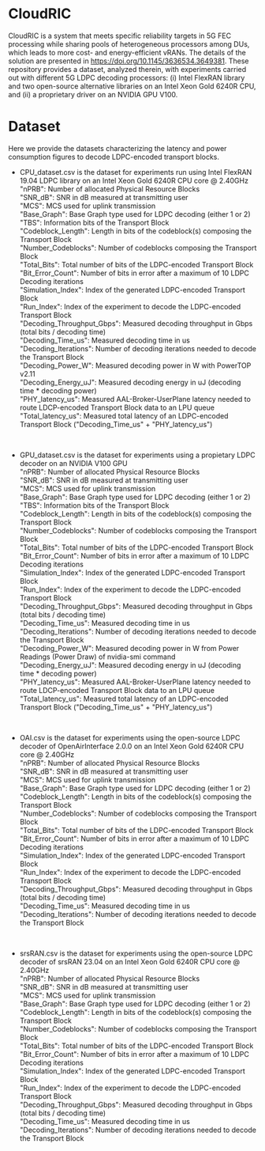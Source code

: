 # CloudRIC

CloudRIC is a system that meets specific reliability targets in 5G FEC processing while sharing pools of heterogeneous processors among DUs, which leads to more cost- and energy-efficient vRANs. The details of the solution are presented in https://doi.org/10.1145/3636534.3649381. 
These repository provides a dataset, analyzed therein, with experiments carried out with different 5G LDPC decoding processors: (i) Intel FlexRAN library and two open-source alternative libraries on an Intel Xeon Gold 6240R CPU, and (ii) a proprietary driver on an NVIDIA GPU V100. 

# Dataset
Here we provide the datasets characterizing the latency and power consumption figures to decode LDPC-encoded transport blocks.

- CPU_dataset.csv is the dataset for experiments run using Intel FlexRAN 19.04 LDPC library on an Intel Xeon Gold 6240R CPU core @ 2.40GHz <br>
  "nPRB": Number of allocated Physical Resource Blocks<br>
  "SNR_dB": SNR in dB measured at transmitting user<br>
  "MCS": MCS used for uplink transmission<br>
  "Base_Graph": Base Graph type used for LDPC decoding (either 1 or 2)<br>
  "TBS": Information bits of the Transport Block<br>
  "Codeblock_Length": Length in bits of the codeblock(s) composing the Transport Block<br>
  "Number_Codeblocks": Number of codeblocks composing the Transport Block<br>
  "Total_Bits": Total number of bits of the LDPC-encoded Transport Block<br>
  "Bit_Error_Count": Number of bits in error after a maximum of 10 LDPC Decoding iterations<br>
  "Simulation_Index": Index of the generated LDPC-encoded Transport Block<br>
  "Run_Index": Index of the experiment to decode the LDPC-encoded Transport Block<br>
  "Decoding_Throughput_Gbps": Measured decoding throughput in Gbps (total bits / decoding time)<br>
  "Decoding_Time_us": Measured decoding time in us<br>
  "Decoding_Iterations": Number of decoding iterations needed to decode the Transport Block<br>
  "Decoding_Power_W": Measured decoding power in W with PowerTOP v2.11<br>
  "Decoding_Energy_uJ": Measured decoding energy in uJ (decoding time * decoding power)<br>
  "PHY_latency_us": Measured AAL-Broker-UserPlane latency needed to route LDCP-encoded Transport Block data to an LPU queue<br>
  "Total_latency_us": Measured total latency of an LDPC-encoded Transport Block ("Decoding_Time_us" + "PHY_latency_us")<br>

<br>

- GPU_dataset.csv is the dataset for experiments using a propietary LDPC decoder on an NVIDIA V100 GPU<br>
  "nPRB": Number of allocated Physical Resource Blocks<br>
  "SNR_dB": SNR in dB measured at transmitting user<br>
  "MCS": MCS used for uplink transmission<br>
  "Base_Graph": Base Graph type used for LDPC decoding (either 1 or 2)<br>
  "TBS": Information bits of the Transport Block<br>
  "Codeblock_Length": Length in bits of the codeblock(s) composing the Transport Block<br>
  "Number_Codeblocks": Number of codeblocks composing the Transport Block<br>
  "Total_Bits": Total number of bits of the LDPC-encoded Transport Block<br>
  "Bit_Error_Count": Number of bits in error after a maximum of 10 LDPC Decoding iterations<br>
  "Simulation_Index": Index of the generated LDPC-encoded Transport Block<br>
  "Run_Index": Index of the experiment to decode the LDPC-encoded Transport Block<br>
  "Decoding_Throughput_Gbps": Measured decoding throughput in Gbps (total bits / decoding time)<br>
  "Decoding_Time_us": Measured decoding time in us<br>
  "Decoding_Iterations": Number of decoding iterations needed to decode the Transport Block<br>
  "Decoding_Power_W": Measured decoding power in W from Power Readings (Power Draw) of nvidia-smi command<br>
  "Decoding_Energy_uJ": Measured decoding energy in uJ (decoding time * decoding power)<br>
  "PHY_latency_us": Measured AAL-Broker-UserPlane latency needed to route LDCP-encoded Transport Block data to an LPU queue<br>
  "Total_latency_us": Measured total latency of an LDPC-encoded Transport Block ("Decoding_Time_us" + "PHY_latency_us")<br>

<br>

- OAI.csv is the dataset for experiments using the open-source LDPC decoder of OpenAirInterface 2.0.0 on an Intel Xeon Gold 6240R CPU core @ 2.40GHz <br>
  "nPRB": Number of allocated Physical Resource Blocks<br>
  "SNR_dB": SNR in dB measured at transmitting user<br>
  "MCS": MCS used for uplink transmission<br>
  "Base_Graph": Base Graph type used for LDPC decoding (either 1 or 2)<br>
  "Codeblock_Length": Length in bits of the codeblock(s) composing the Transport Block<br>
  "Number_Codeblocks": Number of codeblocks composing the Transport Block<br>
  "Total_Bits": Total number of bits of the LDPC-encoded Transport Block<br>
  "Bit_Error_Count": Number of bits in error after a maximum of 10 LDPC Decoding iterations<br>
  "Simulation_Index": Index of the generated LDPC-encoded Transport Block<br>
  "Run_Index": Index of the experiment to decode the LDPC-encoded Transport Block<br>
  "Decoding_Throughput_Gbps": Measured decoding throughput in Gbps (total bits / decoding time)<br>
  "Decoding_Time_us": Measured decoding time in us<br>
  "Decoding_Iterations": Number of decoding iterations needed to decode the Transport Block<br>

<br>

- srsRAN.csv is the dataset for experiments using the open-source LDPC decoder of srsRAN 23.04 on an Intel Xeon Gold 6240R CPU core @ 2.40GHz <br>
  "nPRB": Number of allocated Physical Resource Blocks<br>
  "SNR_dB": SNR in dB measured at transmitting user<br>
  "MCS": MCS used for uplink transmission<br>
  "Base_Graph": Base Graph type used for LDPC decoding (either 1 or 2)<br>
  "Codeblock_Length": Length in bits of the codeblock(s) composing the Transport Block<br>
  "Number_Codeblocks": Number of codeblocks composing the Transport Block<br>
  "Total_Bits": Total number of bits of the LDPC-encoded Transport Block<br>
  "Bit_Error_Count": Number of bits in error after a maximum of 10 LDPC Decoding iterations<br>
  "Simulation_Index": Index of the generated LDPC-encoded Transport Block<br>
  "Run_Index": Index of the experiment to decode the LDPC-encoded Transport Block<br>
  "Decoding_Throughput_Gbps": Measured decoding throughput in Gbps (total bits / decoding time)<br>
  "Decoding_Time_us": Measured decoding time in us<br>
  "Decoding_Iterations": Number of decoding iterations needed to decode the Transport Block<br>



